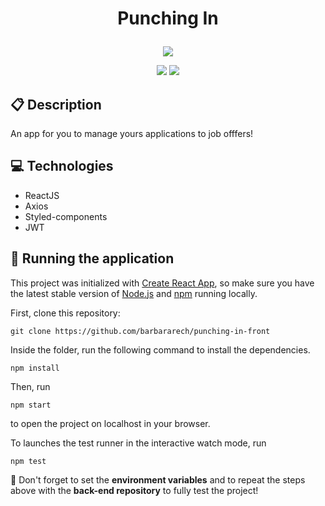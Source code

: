 # <p align = "center"> Punching In </p>

<p align="center">
   <img src="https://cdn.dribbble.com/userupload/3217386/file/original-4a4c818239cd180185a0c998b545abe2.jpg?compress=1&resize=400x300&vertical=top"/>
</p>

<p align = "center">
   <img src="https://img.shields.io/badge/author-Bárbara_Rech-4dae71?style=flat-square" />
   <img src="https://img.shields.io/github/languages/count/barbararech/punching-in-front?color=4dae71&style=flat-square" />
</p>


##  :clipboard: Description

An app for you to manage yours applications to job offfers!

## :computer: Technologies
  - ReactJS
  - Axios
  - Styled-components
  - JWT

## 🏁 Running the application

This project was initialized with [Create React App](https://github.com/facebook/create-react-app), so make 
sure you have the latest stable version of [Node.js](https://nodejs.org/en/download/) and [npm](https://www.npmjs.com/) running locally.

First, clone this repository:

```
git clone https://github.com/barbararech/punching-in-front
```

Inside the folder, run the following command to install the dependencies.

```
npm install
```

Then, run

```
npm start
```

to open the project on localhost in your browser.


To launches the test runner in the interactive watch mode, run

```
npm test
```

:stop_sign: Don't forget to set the **environment variables** and to repeat the steps above with the **back-end repository** to fully test the project!




